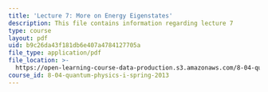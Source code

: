 ```yaml
---
title: 'Lecture 7: More on Energy Eigenstates'
description: This file contains information regarding lecture 7
type: course
layout: pdf
uid: b9c26da43f181db6e407a4784127705a
file_type: application/pdf
file_location: >-
  https://open-learning-course-data-production.s3.amazonaws.com/8-04-quantum-physics-i-spring-2013/b9c26da43f181db6e407a4784127705a_MIT8_04S13_Lec07.pdf
course_id: 8-04-quantum-physics-i-spring-2013
---
```


